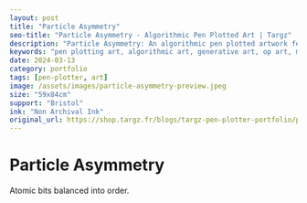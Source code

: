 ```yaml
---
layout: post
title: "Particle Asymmetry"
seo-title: "Particle Asymmetry - Algorithmic Pen Plotted Art | Targz"
description: "Particle Asymmetry: An algorithmic pen plotted artwork featuring geometric patterns. 59x84cm non archival ink on Bristol paper."
keywords: "pen plotting art, algorithmic art, generative art, op art, mathematical art, geometric patterns, bristol paper, precision plotting"
date: 2024-03-13
category: portfolio
tags: [pen-plotter, art]
image: /assets/images/particle-asymmetry-preview.jpeg
size: "59x84cm"
support: "Bristol"
ink: "Non Archival Ink"
original_url: https://shop.targz.fr/blogs/targz-pen-plotter-portfolio/particle-asymmetry
---
```


# Particle Asymmetry

Atomic bits balanced into order.

